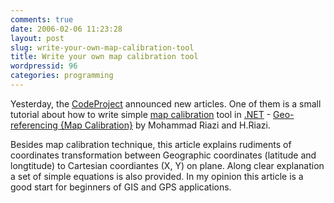 ```yaml
---
comments: true
date: 2006-02-06 11:23:28
layout: post
slug: write-your-own-map-calibration-tool
title: Write your own map calibration tool
wordpressid: 96
categories: programming
---
```



Yesterday, the [CodeProject](http://www.codeproject.com) announced new articles. One of them is a small tutorial about how to write simple [map calibration](http://www.gpsy.com/tutorials/calibration.html) tool in [.NET](http://www.codeproject.com/dotnet/) - [Geo-referencing {Map Calibration}](http://www.codeproject.com/useritems/Calibrator.asp) by Mohammad Riazi and H.Riazi.






Besides map calibration technique, this article explains rudiments of coordinates transformation between Geographic coordinates (latitude and longtitude) to Cartesian coordiantes (X, Y) on plane. Along clear explanation a set of simple equations is also provided. In my opinion this article is a good start for beginners of GIS and GPS applications.

